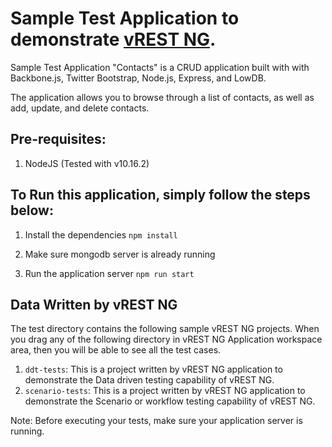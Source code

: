 # Sample Test Application to demonstrate [vREST NG](https://ng.vrest.io). #

Sample Test Application "Contacts" is a CRUD application built with with Backbone.js, Twitter Bootstrap, Node.js, Express, and LowDB.

The application allows you to browse through a list of contacts, as well as add, update, and delete contacts.

## Pre-requisites: ##
1. NodeJS (Tested with v10.16.2)

## To Run this application, simply follow the steps below: ##

1. Install the dependencies
```npm install```

2. Make sure mongodb server is already running

3. Run the application server
```npm run start```

## Data Written by vREST NG ##
The test directory contains the following sample vREST NG projects. When you drag any of the following directory in vREST NG Application workspace area, then you will be able to see all the test cases.
1. `ddt-tests`: This is a project written by vREST NG application to demonstrate the Data driven testing capability of vREST NG. 
2. `scenario-tests`: This is a project written by vREST NG application to demonstrate the Scenario or workflow testing capability of vREST NG. 

Note: Before executing your tests, make sure your application server is running.
